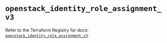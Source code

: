 # `openstack_identity_role_assignment_v3`

Refer to the Terraform Registry for docs: [`openstack_identity_role_assignment_v3`](https://registry.terraform.io/providers/terraform-provider-openstack/openstack/1.54.1/docs/resources/identity_role_assignment_v3).
